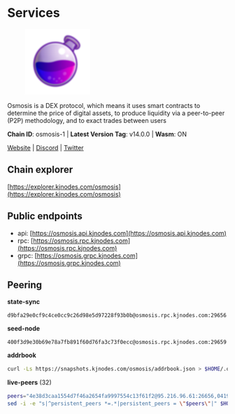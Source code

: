 # Services

<figure><img src="https://raw.githubusercontent.com/kj89/cosmos-images/main/logos/osmosis.png" width="150" alt=""><figcaption></figcaption></figure>

Osmosis is a DEX protocol, which means it uses smart contracts  to determine the price of digital assets, to produce liquidity  via a peer-to-peer (P2P) methodology, and to exact trades between users

**Chain ID**: osmosis-1 | **Latest Version Tag**: v14.0.0 | **Wasm**: ON

[Website](https://osmosis.zone) | [Discord](https://discord.gg/osmosis) | [Twitter](https://twitter.com/osmosiszone)




## Chain explorer
[https://explorer.kjnodes.com/osmosis](https://explorer.kjnodes.com/osmosis)

## Public endpoints

* api: [https://osmosis.api.kjnodes.com](https://osmosis.api.kjnodes.com)
* rpc: [https://osmosis.rpc.kjnodes.com](https://osmosis.rpc.kjnodes.com)
* grpc: [https://osmosis.grpc.kjnodes.com](https://osmosis.grpc.kjnodes.com)

## Peering

**state-sync**

```text
d9bfa29e0cf9c4ce0cc9c26d98e5d97228f93b0b@osmosis.rpc.kjnodes.com:29656
```

**seed-node**

```text
400f3d9e30b69e78a7fb891f60d76fa3c73f0ecc@osmosis.rpc.kjnodes.com:29659
```

**addrbook**
```bash
curl -Ls https://snapshots.kjnodes.com/osmosis/addrbook.json > $HOME/.osmosisd/config/addrbook.json
```

**live-peers** (32)
```bash
peers="4e38d3caa1554d7f46a2654fa9997554c13f61f2@95.216.96.61:26656,0419c998d6aac0afdb05808ad9a935670248e209@65.108.204.56:26656,406f64a8d601e34d7311fd61ec87b0c7028bd230@138.201.23.39:46656,ec929701754be057fb38c824fc127e26add9c900@138.201.121.185:26666,d0d4b88110767c503baa8a618cfd7e284482f8dc@37.120.245.11:26656,8e72d0b37a9dc16ea58c0da705caa6530badd6ce@138.197.68.193:26656,d4e6a9d74abbf4676c8fd2d58d27fc24b59056b9@143.198.22.206:26656,a6283307952423c1751431c220d11ed36b61ed84@143.110.237.113:26656,b04794731b9aa16d1aab035b58c2012e9a0fea8b@50.21.167.184:26656,d9bfa29e0cf9c4ce0cc9c26d98e5d97228f93b0b@65.109.88.38:29656,407267ac44b20a0a4258d0bbca1c9f657bf88d08@74.118.143.19:26656,bfb67b2ae345955d6bc0991450120669c683386e@149.56.25.66:26656,e0fbdbdce6ec8797412751edd00fbaf114c42fad@34.220.226.204:26656,47e4075978458bfc382630b2a46aabbbbf7977b2@143.198.234.114:26656,980b15331dece2aa8020c1800b9c00ddb273c872@138.201.32.103:30656,20913e92e8b9ea2d80ad34edd9b52e97886cf616@54.37.30.181:26656,30e9432879d5b0976b88e52120dc12338e40fc33@65.108.108.176:26656,42745690b41f6a7515c4a87d88efda2e82b55b76@78.46.94.183:26656,724cef11bbe866269b3d67f7dd5ea539cc4096bf@198.244.164.186:26656,43785e5ffd8783393ea8094f77efcee5bdbcdce3@78.141.244.18:26656,f4b811759e55f665180545ad5e1b42573f660861@135.181.181.251:26656,d90150d606724bb19d533f861024174f3aa42351@213.239.213.115:26656,c7fb97358712f447ca0689e814fe8c965a71b314@65.21.133.114:26656,729219c108c059824ea9a17c09d11adc99226db4@66.172.36.139:36656,31d2c86f7957e2db91297e54c3b0456ea06c2250@173.67.177.115:26656,6b1dd134b30aeaeb2f21f33bd2cd0370a2275501@138.68.6.165:26656,f95d9634ad68b8f0ac80ce308adb71d8c119ada5@141.98.219.104:26656,f9a920a61ee994b12b77178dd5f1fc1ed39b7cd2@142.132.255.49:26656,4a837e3411b0281f00c07706cfea72d3ebc575f1@176.9.38.49:26656,60a2c89e7253502e93517a026f44a2431cc81230@220.85.113.39:26656,13a2e8200b216eb85d2f63c05fd7f9147ab04091@190.192.133.218:26656,2736d870197d443e463b4ff4b7b52f1cec920030@45.63.39.14:26656"
sed -i -e "s|^persistent_peers *=.*|persistent_peers = \"$peers\"|" $HOME/.osmosisd/config/config.toml
```
